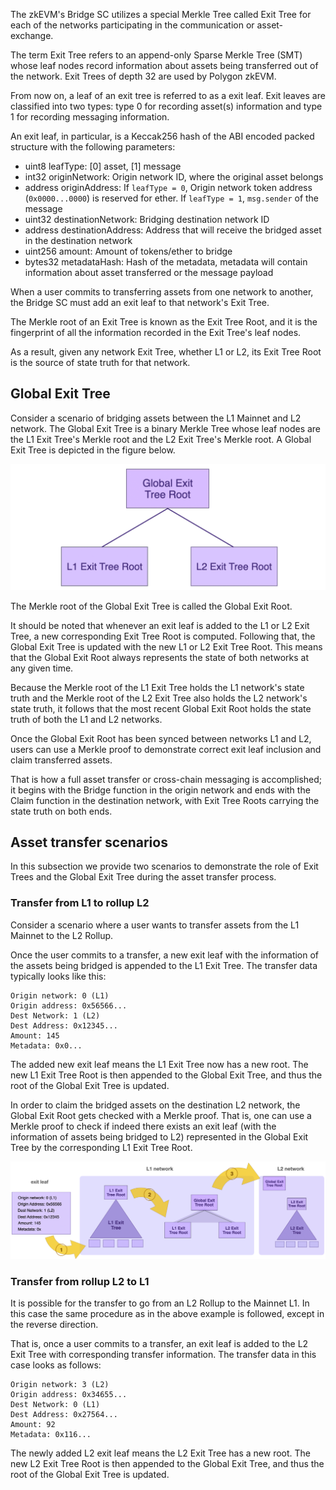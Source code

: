 The zkEVM's Bridge SC utilizes a special Merkle Tree called Exit Tree for each of the networks participating in the communication or asset-exchange.

The term Exit Tree refers to an append-only Sparse Merkle Tree (SMT) whose leaf nodes record information about assets being transferred out of the network. Exit Trees of depth 32 are used by Polygon zkEVM.

From now on, a leaf of an exit tree is referred to as a exit leaf. Exit leaves are classified into two types: type 0 for recording asset(s) information and type 1 for recording messaging information.

An exit leaf, in particular, is a Keccak256 hash of the ABI encoded packed structure with the following parameters:

- uint8 leafType: [0] asset, [1] message
- int32 originNetwork: Origin network ID, where the original asset belongs
- address originAddress: If `leafType = 0`, Origin network token address (`0x0000...0000`) is reserved for ether. If `leafType = 1`, `msg.sender` of the message
- uint32 destinationNetwork: Bridging destination network ID
- address destinationAddress: Address that will receive the bridged asset in the destination network
- uint256 amount: Amount of tokens/ether to bridge
- bytes32 metadataHash: Hash of the metadata, metadata will contain information about asset transferred or the message payload

When a user commits to transferring assets from one network to another, the Bridge SC must add an exit leaf to that network's Exit Tree.

The Merkle root of an Exit Tree is known as the Exit Tree Root, and it is the fingerprint of all the information recorded in the Exit Tree's leaf nodes.

As a result, given any network Exit Tree, whether L1 or L2, its Exit Tree Root is the source of state truth for that network.

## Global Exit Tree

Consider a scenario of bridging assets between the L1 Mainnet and L2 network. The Global Exit Tree is a binary Merkle Tree whose leaf nodes are the L1 Exit Tree's Merkle root and the L2 Exit Tree's Merkle root. A Global Exit Tree is depicted in the figure below.

![The L1-L2 Global Exit Tree](../../../../img/zkEVM/02pzb-global-exit-tree.png)

The Merkle root of the Global Exit Tree is called the Global Exit Root.

It should be noted that whenever an exit leaf is added to the L1 or L2 Exit Tree, a new corresponding Exit Tree Root is computed. Following that, the Global Exit Tree is updated with the new L1 or L2 Exit Tree Root. This means that the Global Exit Root always represents the state of both networks at any given time.

Because the Merkle root of the L1 Exit Tree holds the L1 network's state truth and the Merkle root of the L2 Exit Tree also holds the L2 network's state truth, it follows that the most recent Global Exit Root holds the state truth of both the L1 and L2 networks.

Once the Global Exit Root has been synced between networks L1 and L2, users can use a Merkle proof to demonstrate correct exit leaf inclusion and claim transferred assets.

That is how a full asset transfer or cross-chain messaging is accomplished; it begins with the Bridge function in the origin network and ends with the Claim function in the destination network, with Exit Tree Roots carrying the state truth on both ends.

## Asset transfer scenarios

In this subsection we provide two scenarios to demonstrate the role of Exit Trees and the Global Exit Tree during the asset transfer process.

### Transfer from L1 to rollup L2

Consider a scenario where a user wants to transfer assets from the L1 Mainnet to the L2 Rollup.

Once the user commits to a transfer, a new exit leaf with the information of the assets being bridged is appended to the L1 Exit Tree. The transfer data typically looks like this:

```
Origin network: 0 (L1)
Origin address: 0x56566... 
Dest Network: 1 (L2)
Dest Address: 0x12345...
Amount: 145
Metadata: 0x0...
```

The added new exit leaf means the L1 Exit Tree now has a new root. The new L1 Exit Tree Root is then appended to the Global Exit Tree, and thus the root of the Global Exit Tree is updated.

In order to claim the bridged assets on the destination L2 network, the Global Exit Root gets checked with a Merkle proof. That is, one can use a Merkle proof to check if indeed there exists an exit leaf (with the information of assets being bridged to L2) represented in the Global Exit Tree by the corresponding L1 Exit Tree Root.

![Updating L1 Exit Tree and the Global Exit Root](../../../../img/zkEVM/03pzb-exit-leaf-add-L1-L2.png)

### Transfer from rollup L2 to L1

It is possible for the transfer to go from an L2 Rollup to the Mainnet L1. In this case the same procedure as in the above example is followed, except in the reverse direction.

That is, once a user commits to a transfer, an exit leaf is added to the L2 Exit Tree with corresponding transfer information. The transfer data in this case looks as follows:

```
Origin network: 3 (L2)
Origin address: 0x34655... 
Dest Network: 0 (L1)
Dest Address: 0x27564...
Amount: 92
Metadata: 0x116...
```

The newly added L2 exit leaf means the L2 Exit Tree has a new root. The new L2 Exit Tree Root is then appended to the Global Exit Tree, and thus the root of the Global Exit Tree is updated.
